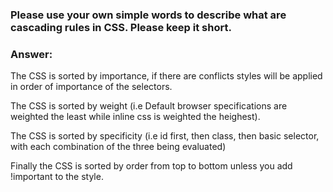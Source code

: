 ### Please use your own simple words to describe what are cascading rules in CSS. Please keep it short.


### Answer:
The CSS is sorted by importance, if there are conflicts styles will be applied in order of importance of the selectors.

The CSS is sorted by weight (i.e Default browser specifications are weighted the least while inline css is weighted the heighest).

The CSS is sorted by specificity (i.e id first, then class, then basic selector, with each combination of the three being evaluated)

Finally the CSS is sorted by order from top to bottom unless you add !important to the style.
